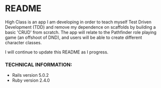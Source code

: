 # README

High Class is an app I am developing in order to teach myself Test Driven Development (TDD) and remove my dependence on scaffolds by building a basic 'CRUD' from scratch. The app will relate to the Pathfinder role playing game (an offshoot of DND), and users will be able to create different character classes.

I will continue to update this README as I progress. 

### TECHNICAL INFORMATION:
- Rails version 5.0.2
- Ruby version 2.4.0
